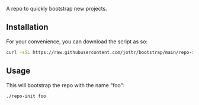 A repo to quickly bootstrap new projects.

## Installation

For your convenience, you can download the script as so:

```bash
curl -sSL https://raw.githubusercontent.com/jottr/bootstrap/main/repo-init -o repo-init && chmod +x repo-init
```

## Usage

This will bootstrap the repo with the name "foo":

```bash
./repo-init foo
```
